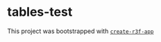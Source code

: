 # tables-test

This project was bootstrapped with [`create-r3f-app`](https://github.com/utsuboco/create-r3f-app)